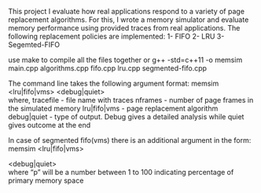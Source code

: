 This project I evaluate how real applications respond to a variety of page replacement algorithms. 
For  this,  I  wrote  a  memory  simulator  and evaluate  memory  performance  using  provided  traces  from real applications.
The following replacement policies are implemented:
1- FIFO   2- LRU  3- Segemted-FIFO

use make to compile all the files together
or g++ -std=c++11 -o memsim main.cpp algorithms.cpp fifo.cpp lru.cpp segmented-fifo.cpp

The command line takes the following argument format:
memsim <tracefile> <nframes> <lru|fifo|vms> <debug|quiet>  
where,
  tracefile  - file name with traces
  nframes    -  number  of  page frames  in  the  simulated  memory
  lru|fifo|vms - page  replacement  algorithm  
  debug|quiet -  type of output. Debug gives a detailed analysis while quiet gives outcome at the end
  
In case of segmented fifo(vms) there is an additional argument in the form:
memsim <tracefile> <nframes> <lru|fifo|vms> <p> <debug|quiet>   
where “p” will be a number between 1 to 100 indicating percentage of primary memory space
  
